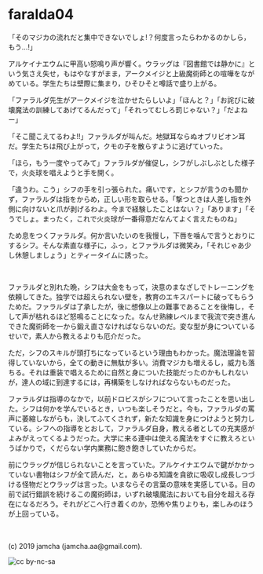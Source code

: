

# faralda04

「そのマジカの流れだと集中できないでしょ!？何度言ったらわかるのかしら，もう…!」

アルケイナエウムに甲高い怒鳴り声が響く。ウラッグは『図書館では静かに』という気さえ失せ，もはやなすがまま，アークメイジと上級魔術師との喧嘩をながめている。学生たちは壁際に集まり，ひそひそと噂話で盛り上がる。

「ファラルダ先生がアークメイジを泣かせたらしいよ」「ほんと？」「お詫びに破壊魔法の訓練してあげてるんだって」「それってむしろ罰じゃない？」「だよねー」

「そこ聞こえてるわよ!!」ファラルダが叫んだ。地獄耳ならぬオブリビオン耳だ。学生たちは飛び上がって，クモの子を散らすように逃げていった。

「ほら，もう一度やってみて」ファラルダが催促し，シフがしぶしぶとした様子で，火炎球を唱えようと手を開く。

「違うわ。こう」シフの手を引っ張られた。痛いです，とシフが言うのも聞かず，ファラルダは指をからめ，正しい形を取らせる。「撃つときは人差し指を外側に向けないと爪が剥げるわよ。今まで経験したことはない？」「あります」「そうでしょ。まったく，これで火炎球が一番得意だなんてよく言えたものね」

ため息をつくファラルダ。何か言いたいのを我慢し，下唇を噛んで言うとおりにするシフ。そんな素直な様子に，ふっ，とファラルダは微笑み，「それじゃあ少し休憩しましょう」とティータイムに誘った。

<br>

ファラルダと別れた晩，シフは大金をもって，決意のまなざしでトレーニングを依頼してきた。独学では超えられない壁を，教育のエキスパートに破ってもらうためだ。ファラルダは了承したが，後に想像以上の難事であることを後悔し，そして声が枯れるほど怒鳴ることになった。なんせ熟練レベルまで我流で突き進んできた魔術師を一から鍛え直さなければならないのだ。変な型が身についているせいで，素人から教えるよりも厄介だった。

ただ，シフのスキルが頭打ちになっているという理由もわかった。魔法理論を習得していないから，全ての動きに無駄が多い。消費マジカも増えるし，威力も落ちる。それは重装で唱えるために自然と身についた技能だったのかもしれないが，達人の域に到達するには，再構築をしなければならないものだった。

ファラルダは指導のなかで，以前ドロビスがシフについて言ったことを思い出した。シフは何かを学んでいるとき，いつも楽しそうだと。今も，ファラルダの罵声に萎縮しながらも，決してふてくされず，新たな知識を身につけようと努力している。シフへの指導をとおして，ファラルダ自身，教える者としての充実感がよみがえってくるようだった。大学に来る連中は使える魔法をすぐに教えろというばかりで，くだらない学内業務に飽き飽きしていたからだ。

前にウラッグが信じられないことを言っていた。アルケイナエウムで鍵がかかっていない書物はシフが全て読んだ，と。あらゆる知識を貪欲に吸収し成長しつづける怪物だとウラッグは言った。いまならその言葉の意味を実感している。目の前で試行錯誤を続けるこの魔術師は，いずれ破壊魔法においても自分を超える存在になるだろう。それがどこへ行き着くのか，恐怖や焦りよりも，楽しみのほうが上回っている。

<br>
<br>
(c) 2019 jamcha (jamcha.aa@gmail.com).

![cc by-nc-sa](https://i.creativecommons.org/l/by-nc-sa/4.0/88x31.png)

